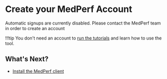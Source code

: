 # Create your MedPerf Account

Automatic signups are currently disabled. Please contact the MedPerf team in order to create an account

!!!tip
    You don't need an account to [run the tutorials](tutorials_overview.md) and learn how to use the tool.

## What's Next?

- [Install the MedPerf client](installation.md)
